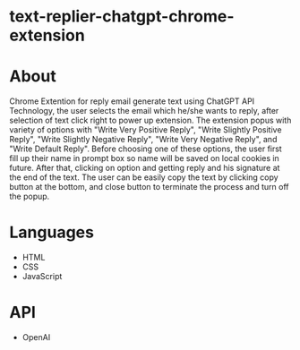 # text-replier-chatgpt-chrome-extension

# About
Chrome Extention for reply email generate text using ChatGPT API Technology, the user selects the email which he/she wants to reply, after selection of text click right to power up extension. The extension popus with variety of options with "Write Very Positive Reply", "Write Slightly Positive Reply", "Write Slightly Negative Reply", "Write Very Negative Reply", and "Write Default Reply".
Before choosing one of these options, the user first fill up their name in prompt box so name will be saved on local cookies in future. After that, clicking on option and getting reply and his signature at the end of the text.
The user can be easily copy the text by clicking copy button at the bottom, and close button to terminate the process and turn off the popup.

# Languages
* HTML
* CSS
* JavaScript

# API
* OpenAI
